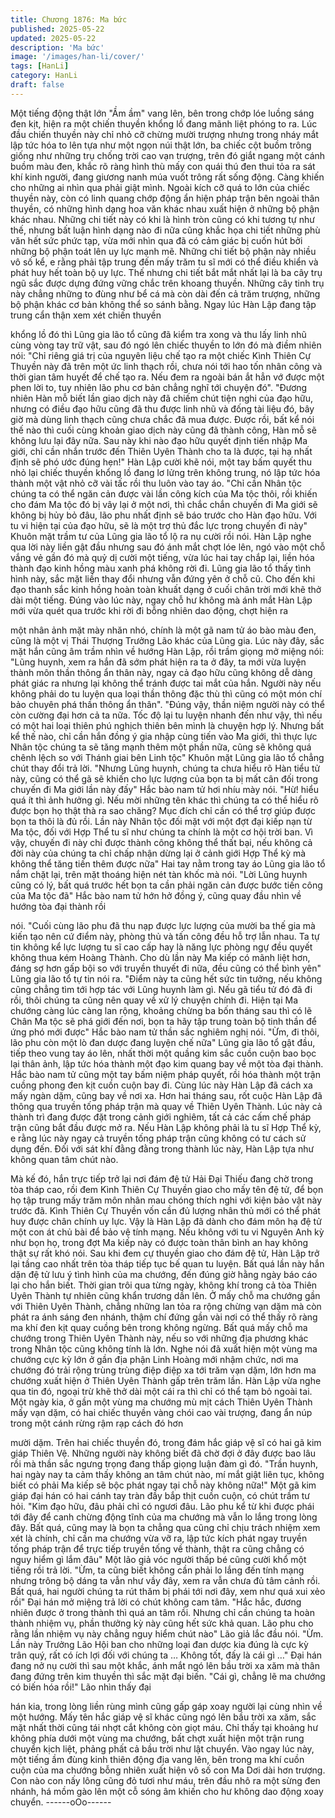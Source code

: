 ```yaml
---
title: Chương 1876: Ma bức
published: 2025-05-22
updated: 2025-05-22
description: 'Ma bức'
image: '/images/han-li/cover/'
tags: [HanLi]
category: HanLi
draft: false
---
```


Một tiếng động thật lớn "Ầm ầm" vang lên, bên trong chớp lóe
luồng sáng đen kịt, hiện ra một chiến thuyền khổng lồ đang mãnh
liệt phóng to ra.
Lúc đầu chiến thuyền này chỉ nhỏ cỡ chừng mười trượng nhưng
trong nháy mắt lập tức hóa to lên tựa như một ngọn núi thật lớn,
ba chiếc cột buồm trông giống như những trụ chống trời cao vạn
trượng, trên đó giắt ngang một cánh buồm màu đen, khắc rõ ràng
hình thù mấy con quái thú đen thui tỏa ra sát khí kinh người, đang
giương nanh múa vuốt trông rất sống động.
Càng khiến cho những ai nhìn qua phải giật mình. Ngoài kích cỡ
quá to lớn của chiếc thuyền này, còn có linh quang chớp động ẩn
hiện pháp trận bên ngoài thân thuyền, có những hình dạng hoa
văn khác nhau xuất hiện ở những bộ phận khác nhau.
Những chi tiết này có khi là hình tròn cũng có khi tương tự như
thế, nhưng bất luận hình dạng nào đi nữa cũng khắc họa chi tiết
những phù văn hết sức phức tạp, vừa mới nhìn qua đã có cảm
giác bị cuốn hút bởi những bộ phận toát lên uy lực mạnh mẽ.
Những chi tiết bộ phận này nhiều vô số kể, e rằng phải tập trung
đến mấy trăm tu sĩ mới có thể điều khiển và phát huy hết toàn bộ
uy lực.
Thế nhưng chi tiết bắt mắt nhất lại là ba cây trụ ngũ sắc được
dựng đứng vững chắc trên khoang thuyền.
Những cây tinh trụ này chẳng những to đùng như bể cá mà còn
dài đến cả trăm trượng, những bộ phận khác cơ bản không thể so
sánh bằng.
Ngay lúc Hàn Lập đang tập trung cẩn thận xem xét chiến thuyền

khổng lồ đó thì Lũng gia lão tổ cũng đã kiểm tra xong và thu lấy
linh nhũ cùng vòng tay trữ vật, sau đó ngó lên chiếc thuyền to lớn
đó mà điềm nhiên nói:
"Chỉ riêng giá trị của nguyên liệu chế tạo ra một chiếc Kình Thiên
Cự Thuyền này đã trên một ức linh thạch rồi, chưa nói tới hao tốn
nhân công và thời gian tâm huyết để chế tạo ra. Nếu đem ra
ngoài bán ắt hẳn vớ được một phen lời to, tuy nhiên lão phu cơ
bản chẳng nghĩ tới chuyện đó".
"Đương nhiên Hàn mỗ biết lần giao dịch này đã chiếm chút tiện
nghi của đạo hữu, nhưng có điều đạo hữu cũng đã thu được linh
nhũ và đống tài liệu đó, bây giờ mà dùng linh thạch cũng chưa
chắc đã mua được. Được rồi, bất kể nói thế nào thì cuối cùng
khoản giao dịch này cũng đã thành công, Hàn mỗ sẽ không lưu lại
đây nữa. Sau này khi nào đạo hữu quyết định tiến nhập Ma giới,
chỉ cần nhắn trước đến Thiên Uyên Thành cho ta là được, tại hạ
nhất định sẽ phó ước đúng hẹn!" Hàn Lập cười khẽ nói, một tay
bấm quyết thu nhỏ lại chiếc thuyền khổng lồ đang lơ lửng trên
không trung, nó lập tức hóa thành một vật nhỏ cỡ vài tấc rồi thu
luôn vào tay áo.
"Chỉ cần Nhân tộc chúng ta có thể ngăn cản được vài lần công
kích của Ma tộc thôi, rồi khiến cho đám Ma tộc đó bị vây lại ở một
nơi, thì chắc chắn chuyến đi Ma giới sẽ không bị hủy bỏ đâu, lão
phu nhất định sẽ báo trước cho Hàn đạo hữu. Với tu vi hiện tại
của đạo hữu, sẽ là một trợ thủ đắc lực trong chuyến đi này"
Khuôn mặt trầm tư của Lũng gia lão tổ lộ ra nụ cười rồi nói.
Hàn Lập nghe qua lời này liền gật đầu nhưng sau đó ánh mắt
chợt lóe lên, ngó vào một chỗ vắng vẻ gần đó mà quỷ dị cười một
tiếng, vừa lúc hai tay chắp lại, liền hóa thành đạo kinh hồng màu
xanh phá không rời đi.
Lũng gia lão tổ thấy tình hình này, sắc mặt liền thay đổi nhưng
vẫn đứng yên ở chỗ cũ. Cho đến khi đạo thanh sắc kinh hồng
hoàn toàn khuất dạng ở cuối chân trời mới khẽ thở dài một tiếng.
Đúng vào lúc này, ngay chỗ hư không mà ánh mắt Hàn Lập mới
vừa quét qua trước khi rời đi bỗng nhiên dao động, chợt hiện ra

một nhân ảnh mặt mày nhăn nhó, chính là một gã nam tử áo bào
màu đen, cũng là một vị Thái Thượng Trưởng Lão khác của Lũng
gia.
Lúc này đây, sắc mặt hắn cũng âm trầm nhìn về hướng Hàn Lập,
rồi trầm giọng mở miệng nói:
"Lũng huynh, xem ra hắn đã sớm phát hiện ra ta ở đây, ta mới
vừa luyện thành môn thần thông ẩn thân này, ngay cả đạo hữu
cũng không dễ dàng phát giác ra nhưng lại không thể tránh được
tai mắt của hắn. Người này nếu không phải do tu luyện qua loại
thần thông đặc thù thì cũng có một món chí bảo chuyên phá thần
thông ẩn thân".
"Đúng vậy, thần niệm người này có thể còn cường đại hơn cả ta
nữa. Tốc độ lại tu luyện nhanh đến như vậy, thì nếu có một hai
loại thiên phú nghịch thiên bên mình là chuyện hợp lý. Nhưng bất
kể thế nào, chỉ cần hắn đồng ý gia nhập cùng tiến vào Ma giới, thì
thực lực Nhân tộc chúng ta sẽ tăng mạnh thêm một phần nữa,
cũng sẽ không quá chênh lệch so với Thánh giai bên Linh tộc"
Khuôn mặt Lũng gia lão tổ chẳng chút thay đổi trả lời.
"Nhưng Lũng huynh, chúng ta chưa hiểu rõ Hàn tiểu tử này, cũng
có thể gã sẽ khiến cho lực lượng của bọn ta bị mất cân đối trong
chuyến đi Ma giới lần này đấy" Hắc bào nam tử hơi nhíu mày nói.
"Hừ! hiểu quá ít thì ảnh hưởng gì. Nếu mời những tên khác thì
chúng ta có thể hiểu rõ được bọn họ thật thà ra sao chăng? Mục
đích chỉ cần có thể trợ giúp được bọn ta thôi là đủ rồi. Lần này
Nhân tộc đối mặt với một đợt đại kiếp nạn từ Ma tộc, đối với Hợp
Thể tu sĩ như chúng ta chính là một cơ hội trời ban. Vì vậy,
chuyến đi này chỉ được thành công không thể thất bại, nếu không
cả đời này của chúng ta chỉ chấp nhận dừng lại ở cảnh giới Hợp
Thể kỳ mà không thể tăng tiến thêm được nữa" Hai tay nằm trong
tay áo Lũng gia lão tổ nắm chặt lại, trên mặt thoáng hiện nét tàn
khốc mà nói.
"Lời Lũng huynh cũng có lý, bất quá trước hết bọn ta cần phải
ngăn cản được bước tiến công của Ma tộc đã" Hắc bào nam tử
hớn hở đồng ý, cũng quay đầu nhìn về hướng tòa đại thành rồi

nói.
"Cuối cùng lão phu đã thu nạp được lực lượng của mười ba thế
gia mà kiến tạo nên cứ điểm này, phòng thủ và tấn công đều hỗ
trợ lẫn nhau. Ta tự tin không kể lực lượng tu sĩ cao cấp hay là
năng lực phòng ngự đều quyết không thua kém Hoàng Thành.
Cho dù lần này Ma kiếp có mãnh liệt hơn, đáng sợ hơn gấp bội so
với truyền thuyết đi nữa, đều cũng có thể bình yên" Lũng gia lão
tổ tự tin nói ra.
"Điểm này ta cũng hết sức tin tưởng, nếu không cũng chẳng tìm
tới hợp tác với Lũng huynh làm gì. Nếu gã tiểu tử đó đã đi rồi, thôi
chúng ta cũng nên quay về xử lý chuyện chính đi. Hiện tại Ma
chướng càng lúc càng lan rộng, khoảng chừng ba bốn tháng sau
thì có lẽ Chân Ma tộc sẽ phá giới đến nơi, bọn ta hãy tập trung
toàn bộ tinh thần để ứng phó mới được" Hắc bào nam tử thần sắc
nghiêm nghị nói.
"Ừm, đi thôi, lão phu còn một lò đan dược đang luyện chế nữa"
Lũng gia lão tổ gật đầu, tiếp theo vung tay áo lên, nhất thời một
quầng kim sắc cuồn cuộn bao bọc lại thân ảnh, lập tức hóa thành
một đạo kim quang bay về một tòa đại thành.
Hắc bào nam tử cũng một tay bấm niệm pháp quyết, rồi hóa
thành một trận cuồng phong đen kịt cuồn cuộn bay đi.
Cùng lúc này Hàn Lập đã cách xa mấy ngàn dặm, cũng bay về
nơi xa.
Hơn hai tháng sau, rốt cuộc Hàn Lập đã thông qua truyền tống
pháp trận mà quay về Thiên Uyên Thành.
Lúc này cả thành trì đang được đặt trong cảnh giới nghiêm, tất cả
các cấm chế pháp trận cũng bắt đầu được mở ra.
Nếu Hàn Lập không phải là tu sĩ Hợp Thể kỳ, e rằng lúc này ngay
cả truyền tống pháp trận cũng không có tư cách sử dụng đến.
Đối với sát khí đằng đằng trong thành lúc này, Hàn Lập tựa như
không quan tâm chút nào.

Mà kế đó, hắn trực tiếp trở lại nơi đám đệ tử Hải Đại Thiếu đang
chờ trong tòa tháp cao, rồi đem Kình Thiên Cự Thuyền giao cho
mấy tên đệ tử, để bọn họ tập trung mấy trăm môn nhân mau
chóng thích nghi với kiện bảo vật này trước đã. Kình Thiên Cự
Thuyền vốn cần đủ lượng nhân thủ mới có thể phát huy được
chân chính uy lực.
Vậy là Hàn Lập đã dành cho đám môn hạ đệ tử một con át chủ
bài để bảo vệ tính mạng.
Nếu không với tu vi Nguyên Anh kỳ như bọn họ, trong đợt Ma
kiếp này có được toàn thân bình an hay không thật sự rất khó nói.
Sau khi đem cự thuyền giao cho đám đệ tử, Hàn Lập trở lại tầng
cao nhất trên tòa tháp tiếp tục bế quan tu luyện. Bất quá lần này
hắn dặn đệ tử lưu ý tình hình của ma chướng, đến đúng giờ hằng
ngày báo cáo lại cho hắn biết.
Thời gian trôi qua từng ngày, không khí trong cả tòa Thiên Uyên
Thành tự nhiên cũng khẩn trương dần lên.
Ở mấy chỗ ma chướng gần với Thiên Uyên Thành, chẳng những
lan tỏa ra rộng chừng vạn dặm mà còn phát ra ánh sáng đen
nhánh, thậm chí đứng gần vài nơi có thể thấy rõ ràng ma khí đen
kịt quay cuồng bên trong không ngừng.
Bất quá mấy chỗ ma chướng trong Thiên Uyên Thành này, nếu so
với những địa phương khác trong Nhân tộc cũng không tính là
lớn. Nghe nói đã xuất hiện một vùng ma chướng cực kỳ lớn ở gần
địa phận Linh Hoàng mới nhậm chức, nơi ma chướng đó trải rộng
trùng trùng điệp điệp xa tới trăm vạn dặm, lớn hơn ma chướng
xuất hiện ở Thiên Uyên Thành gấp trên trăm lần.
Hàn Lập vừa nghe qua tin đó, ngoại trừ khẽ thở dài một cái ra thì
chỉ có thể tạm bỏ ngoài tai.
Một ngày kia, ở gần một vùng ma chướng mù mịt cách Thiên
Uyên Thành mấy vạn dặm, có hai chiếc thuyền vàng chói cao vài
trượng, đang ẩn núp trong một cánh rừng rậm rạp cách đó hơn

mười dặm.
Trên hai chiếc thuyền đó, trong đám hắc giáp vệ sĩ có hai gã kim
giáp Thiên Vệ.
Những người này không biết đã chờ đợi ở đây được bao lâu rồi
mà thần sắc ngưng trọng đang thấp giọng luận đàm gì đó.
"Trần huynh, hai ngày nay ta cảm thấy không an tâm chút nào, mí
mắt giật liên tục, không biết có phải Ma kiếp sẽ bộc phát ngay tại
chỗ này không nữa!" Một gã kim giáp đại hán có hai cánh tay tràn
đầy bắp thịt cuồn cuộn, có chút trầm tư hỏi.
"Kim đạo hữu, đâu phải chỉ có ngươi đâu. Lão phu kể từ khi được
phái tới đây để canh chừng động tĩnh của ma chướng mà vẫn lo
lắng trong lòng đây. Bất quá, cũng may là bọn ta chẳng qua cũng
chỉ chịu trách nhiệm xem xét là chính, chỉ cần ma chướng vừa vỡ
ra, lập tức kích phát ngay truyền tống pháp trận để trực tiếp
truyền tống về thành, thật ra cũng chẳng có nguy hiểm gì lắm
đâu" Một lão giả vóc người thấp bé cũng cười khổ một tiếng rồi
trả lời.
"Ừm, ta cũng biết không cần phải lo lắng đến tính mạng nhưng
trông bộ dáng ta vẫn như vầy đây, xem ra vẫn chưa đủ tâm cảnh
rồi. Bất quá, hai người chúng ta rút thăm bị phái tới nơi đây, xem
như quá xui xẻo rồi" Đại hán mở miệng trả lời có chút không cam
tâm.
"Hắc hắc, đương nhiên được ở trong thành thì quá an tâm rồi.
Nhưng chỉ cần chúng ta hoàn thành nhiệm vụ, phần thưởng kỳ
này cũng hết sức khả quan. Lão phu cho rằng lần nhiệm vụ này
chẳng nguy hiểm chút nào" Lão giả lắc đầu nói.
"Ừm. Lần này Trưởng Lão Hội ban cho những loại đan dược kia
đúng là cực kỳ trân quý, rất có ích lợi đối với chúng ta … Không
tốt, đấy là cái gì …" Đại hán đang nở nụ cười thì sau một khắc,
ánh mắt ngó lên bầu trời xa xăm mà thân đang đứng trên kim
thuyền thì sắc mặt đại biến.
"Cái gì, chẳng lẽ ma chướng có biến hóa rồi!" Lão nhìn thấy đại

hán kia, trong lòng liền rùng mình cũng gấp gáp xoay người lại
cùng nhìn về một hướng.
Mấy tên hắc giáp vệ sĩ khác cũng ngó lên bầu trời xa xăm, sắc
mặt nhất thời cũng tái nhợt cắt không còn giọt máu.
Chỉ thấy tại khoảng hư không phía dưới một vùng ma chướng,
bất chợt xuất hiện một trận rung chuyển kịch liệt, phảng phất cả
bầu trời như lật chuyển.
Vào ngay lúc này, một tiếng ầm đùng kinh thiên động địa vang
lên, bên trong ma khí cuồn cuộn của ma chướng bỗng nhiên xuất
hiện vô số con Ma Dơi dài hơn trượng.
Con nào con nấy lông cũng đỏ tươi như máu, trên đầu nhô ra một
sừng đen nhánh, há mồm gào lên một cỗ sóng âm khiến cho hư
không dao động xoay chuyển.
------oOo------
